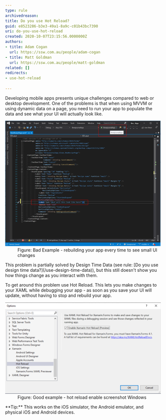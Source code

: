 ```yaml
---
type: rule
archivedreason: 
title: Do you use Hot Reload?
guid: e8523286-b3e3-49a1-8a9c-c01b43bc7390
uri: do-you-use-hot-reload
created: 2020-10-07T23:15:56.0000000Z
authors:
- title: Adam Cogan
  url: https://ssw.com.au/people/adam-cogan
- title: Matt Goldman
  url: https://ssw.com.au/people/matt-goldman
related: []
redirects:
- use-hot-reload

---
```


Developing mobile apps presents unique challenges compared to web or desktop development. One of the problems is that when using MVVM or using dynamic data on a page, you need to run your app to populate the data and see what your UI will actually look like.

<!--endintro-->
<dl class="badImage"><dt><img src="hot-reload-bad.png" alt="hot-reload-bad.png" style="width:750px;"></dt><dd>Figure: Bad Example - rebuilding your app every time to see small UI changes</dd></dl>
This problem is partially solved by Design Time Data (see rule: [Do you use design time data?](/use-design-time-data)), but this still doesn't show you how things change as you interact with them.

To get around this problem use Hot Reload. This lets you make changes to your XAML while debugging your app - as soon as you save your UI will update, without having to stop and rebuild your app.
<dl class="goodImage"><dt><img src="hot-reload-good.png" alt="hot-reload-good.png" style="width:750px;"></dt><dd>Figure: Good example - hot reload enable screenshot Windows</dd></dl>
**Tip:** This works on the iOS simulator, the Android emulator, and physical iOS and Android devices.
